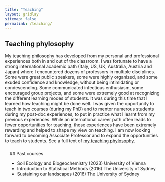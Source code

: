 ```yaml
---
title: "Teaching"
layout: gridlay
sitemap: false
permalink: /teaching/
---
```


## Teaching phylosophy

My teaching philosophy has developed from my personal and professional experiences both in and out of the classroom. I was fortunate to have a strong international academic path (Italy, US, UK, Australia, Austria and Japan) where I encountered dozens of professors in multiple disciplines. Some were great public speakers, some were highly organized, and some exuded confidence and knowledge, without being intimidating or condescending. Some communicated infectious enthusiasm, some encouraged group projects, and some were extremely good at recognizing the different learning modes of students. It was during this time that I learned how teaching might be done well. I was given the opportunity to teach in two courses (during my PhD) and to mentor numerous students during my post-doc experiences, to put in practice what I learnt from my previous experiences. While an international career path often leads to fewer opportunities for teaching, those experiences have been extremely rewarding and helped to shape my view on teaching. I am now looking forward to becoming Associate Professor and to expand the opportunities to teach to students. See a full text of <a href="{{ site.url }}{{ site.baseurl }}/teaching_phy.html" class="text-info">my teaching phylosophy</a>.


<style>
.btn{
    margin-bottom:5px;
    padding-top:1px;
    padding-bottom:1px;
    padding-left:15px;
    padding-right:15px;
}
.jumbotron{
    padding:3%;
    padding-bottom:10px;
    padding-top:10px;
    margin-top:10px;
    margin-bottom:30px;
}
</style>

<div class="jumbotron">
## Past courses

* Soil Ecology and Biogeochemistry (2023) University of Vienna
* Introduction to Statistical Methods (2016) The University of Sydney
* Sustaining our landscapes (2016) The University of Sydney
</div>